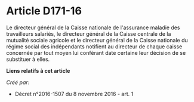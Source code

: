 # Article D171-16

Le directeur général de la Caisse nationale de l'assurance maladie des travailleurs salariés, le directeur général de la
Caisse centrale de la mutualité sociale agricole et le directeur général de la Caisse nationale du régime social des
indépendants notifient au directeur de chaque caisse concernée par tout moyen lui conférant date certaine leur décision de se
substituer à elles.

**Liens relatifs à cet article**

_Créé par_:

  - Décret n°2016-1507 du 8 novembre 2016 - art. 1

